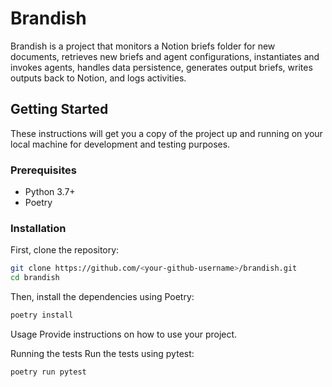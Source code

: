 # Brandish

Brandish is a project that monitors a Notion briefs folder for new documents, retrieves new briefs and agent configurations, instantiates and invokes agents, handles data persistence, generates output briefs, writes outputs back to Notion, and logs activities.

## Getting Started

These instructions will get you a copy of the project up and running on your local machine for development and testing purposes.

### Prerequisites

- Python 3.7+
- Poetry

### Installation

First, clone the repository:

```bash
git clone https://github.com/<your-github-username>/brandish.git
cd brandish
```

Then, install the dependencies using Poetry:

```bash
poetry install
```

Usage
Provide instructions on how to use your project.

Running the tests
Run the tests using pytest:
```bash
poetry run pytest
```